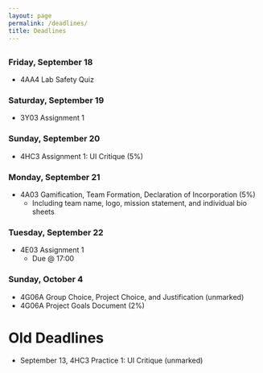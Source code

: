 ```yaml
---
layout: page
permalink: /deadlines/
title: Deadlines
---
```



<h2 id="hdr" class="page-heading" style="text-align: center"></h2>

<script type="text/javascript">
    var d = new Date();
    var month = new Array(12);
    month[0] = "January";
    month[1] = "February";
    month[2] = "March";
    month[3] = "April";
    month[4] = "May";
    month[5] = "June";
    month[6] = "July";
    month[7] = "August";
    month[8] = "September";
    month[9] = "October";
    month[10] = "November";
    month[11] = "December";
    
    var weekday = new Array(7);
    weekday[0] = "Sunday";
    weekday[1] = "Monday";
    weekday[2] = "Tuesday";
    weekday[3] = "Wednesday";
    weekday[4] = "Thursday";
    weekday[5] = "Friday";
    weekday[6] = "Saturday";

    var day = weekday[d.getDay()];

    var mon = month[d.getMonth()];
    var n = d.getDate();

    document.getElementById("hdr").innerHTML = `Today is ${day}, ${mon} ${n}`;
</script>

### Friday, September 18
- 4AA4 Lab Safety Quiz

### Saturday, September 19
- 3Y03 Assignment 1

### Sunday, September 20
- 4HC3 Assignment 1: UI Critique (5%)

### Monday, September 21
- 4A03 Gamification, Team Formation, Declaration of Incorporation (5%)
    - Including team name, logo, mission statement, and individual bio sheets

### Tuesday, September 22
- 4E03 Assignment 1
    - Due @ 17:00

### Sunday, October 4
- 4G06A Group Choice, Project Choice, and Justification (unmarked)
- 4G06A Project Goals Document (2%)

# Old Deadlines
- September 13, 4HC3 Practice 1: UI Critique (unmarked)